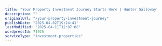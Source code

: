 ```yaml
---
title: "Your Property Investment Journey Starts Here | Hunter Galloway"
description: ""
originalUrl: "/your-property-investment-journey"
publishDate: "2025-04-02T19:24:41"
lastModified: "2025-04-11T12:07:08"
wordpressId: 71926
serviceType: "investment-properties"
---
```


<!-- Content needs to be added from WordPress -->
